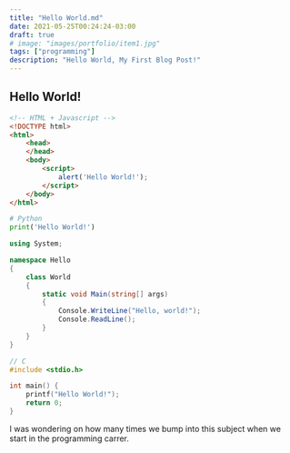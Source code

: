 ```yaml
---
title: "Hello World.md"
date: 2021-05-25T00:24:24-03:00
draft: true
# image: "images/portfolio/item1.jpg"
tags: ["programming"]
description: "Hello World, My First Blog Post!"
---
```


## Hello World!


```HTML
<!-- HTML + Javascript -->
<!DOCTYPE html>
<html>
    <head>
    </head>
    <body>
        <script>
            alert('Hello World!');
        </script>
    </body>
</html>
```

```python
# Python
print('Hello World!')
```

```C#
using System;

namespace Hello
{
    class World
    {
        static void Main(string[] args)
        {
            Console.WriteLine("Hello, world!");
            Console.ReadLine();
        }
    }
}
```

```C
// C
#include <stdio.h>

int main() {
    printf("Hello World!");
    return 0;
}

```
I was wondering on how many times we bump into this subject when we start in the programming carrer.



